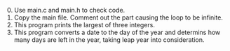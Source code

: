0. Use main.c and main.h to check code.
1. Copy the main file. Comment out the part causing the loop to be infinite.
2. This program prints the largest of three integers.
3. This program converts a date to the day of the year and determins how many days are left in the year, taking leap year into consideration.
